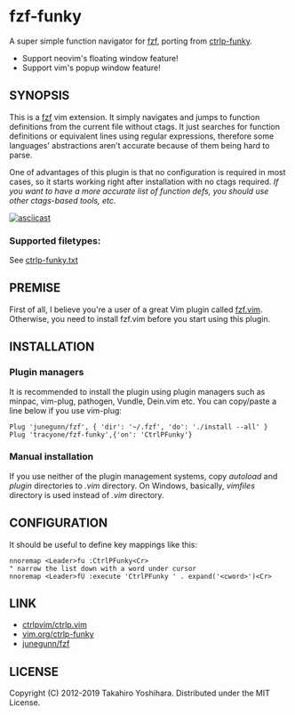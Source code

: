 fzf-funky
============
A super simple function navigator for [fzf](https://github.com/junegunn/fzf), porting from [ctrlp-funky](https://github.com/tacahiroy/ctrlp-funky).

- Support neovim's floating window feature!
- Support vim's popup window feature!

SYNOPSIS
----------
This is a [fzf](https://github.com/junegunn/fzf) vim extension. It simply navigates and jumps to function definitions from the current file without ctags. It just searches for function definitions or equivalent lines using regular expressions, therefore some languages' abstractions aren't accurate because of them being hard to parse.

One of advantages of this plugin is that no configuration is required in most cases, so it starts working right after installation with no ctags required.
*If you want to have a more accurate list of function defs, you should use other ctags-based tools, etc.*

[![asciicast](https://asciinema.org/a/253055.svg)](https://asciinema.org/a/253055)

### Supported filetypes:
See [ctrlp-funky.txt](https://github.com/tacahiroy/ctrlp-funky/blob/master/doc/ctrlp-funky.txt#L22)


PREMISE
----------
First of all, I believe you're a user of a great Vim plugin called [fzf.vim](https://git::@github.com/junegunn/fzf.vim.git).
Otherwise, you need to install fzf.vim before you start using this plugin.


INSTALLATION
----------

### Plugin managers
It is recommended to install the plugin using plugin managers such as minpac, vim-plug, pathogen, Vundle, Dein.vim etc.
You can copy/paste a line below if you use vim-plug:

```vim
Plug 'junegunn/fzf', { 'dir': '~/.fzf', 'do': './install --all' }
Plug 'tracyone/fzf-funky',{'on': 'CtrlPFunky'}
```

### Manual installation
If you use neither of the plugin management systems, copy _autoload_ and _plugin_ directories to _.vim_ directory.
On Windows, basically, _vimfiles_ directory is used instead of _.vim_ directory.


CONFIGURATION
--------------
It should be useful to define key mappings like this:
```vim
nnoremap <Leader>fu :CtrlPFunky<Cr>
" narrow the list down with a word under cursor
nnoremap <Leader>fU :execute 'CtrlPFunky ' . expand('<cword>')<Cr>
```



LINK
-------

* [ctrlpvim/ctrlp.vim](https://github.com/ctrlpvim/ctrlp.vim)
* [vim.org/ctrlp-funky](http://www.vim.org/scripts/script.php?script_id=4592)
* [junegunn/fzf](https://github.com/junegunn/fzf)


LICENSE
-------

Copyright (C) 2012-2019 Takahiro Yoshihara. Distributed under the MIT License.

[1]: http://i.imgur.com/yO4PWAF.png
[2]: http://i.imgur.com/CnKui5H.png
[3]: http://i.imgur.com/B3hBycd.png
